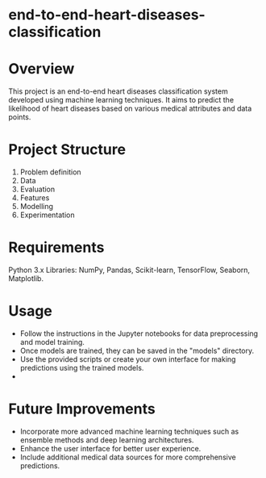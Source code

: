 # end-to-end-heart-diseases-classification

# Overview
This project is an end-to-end heart diseases classification system developed using machine learning techniques. It aims to predict the likelihood of heart diseases based on various medical attributes and data points.

# Project Structure
1. Problem definition
2. Data
3. Evaluation
4. Features
5. Modelling
6. Experimentation

# Requirements
Python 3.x
Libraries: NumPy, Pandas, Scikit-learn, TensorFlow, Seaborn, Matplotlib.

# Usage
* Follow the instructions in the Jupyter notebooks for data preprocessing and model training.
* Once models are trained, they can be saved in the "models" directory.
* Use the provided scripts or create your own interface for making predictions using the trained models.
* 
# Future Improvements
* Incorporate more advanced machine learning techniques such as ensemble methods and deep learning architectures.
* Enhance the user interface for better user experience.
* Include additional medical data sources for more comprehensive predictions.



